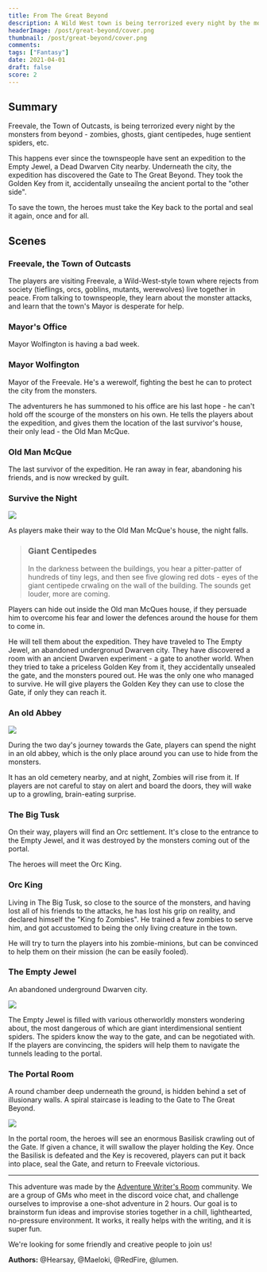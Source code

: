 ```yaml
---
title: From The Great Beyond
description: A Wild West town is being terrorized every night by the monsters from "the other side" - zombies, ghosts, huge sentient spiders, etc. The players must return The Golden Key to the abandoned Dwarven city to reseal the Gate the monsters are coming from.
headerImage: /post/great-beyond/cover.png
thumbnail: /post/great-beyond/cover.png
comments: 
tags: ["Fantasy"]
date: 2021-04-01
draft: false
score: 2
---
```


## Summary

Freevale, the Town of Outcasts, is being terrorized every night by the monsters from beyond - zombies, ghosts, giant centipedes, huge sentient spiders, etc.

This happens ever since the townspeople have sent an expedition to the Empty Jewel, a Dead Dwarven City nearby. Underneath the city, the expedition has discovered the Gate to The Great Beyond. They took the Golden Key from it, accidentally unseailng the ancient portal to the "other side".

To save the town, the heroes must take the Key back to the portal and seal it again, once and for all.
    
## Scenes

### Freevale, the Town of Outcasts

The players are visiting Freevale, a Wild-West-style town where rejects from society (tieflings, orcs, goblins, mutants, werewolves) live together in peace. From talking to townspeople, they learn about the monster attacks, and learn that the town's Mayor is desperate for help.

### Mayor's Office

Mayor Wolfington is having a bad week. 

<div className="character">

### Mayor Wolfington
Mayor of the Freevale. He's a werewolf, fighting the best he can to protect the city from the monsters.

</div>

The adventurers he has summoned to his office are his last hope - he can't hold off the scourge of the monsters on his own. He tells the players about the expedition, and gives them the location of the last survivor's house, their only lead - the Old Man McQue.

<div className="character">

### Old Man McQue
The last survivor of the expedition. He ran away in fear, abandoning his friends, and is now wrecked by guilt.

</div>


### Survive the Night
<img src="/post/great-beyond/town-streets.jpg"/>

As players make their way to the Old Man McQue's house, the night falls. 

> ### Giant Centipedes  
> In the darkness between the buildings, you hear a pitter-patter of hundreds of tiny legs, and then see five glowing red dots - eyes of the giant centipede crwaling on the wall of the building. The sounds get louder, more are coming.

Players can hide out inside the Old man McQues house, if they persuade him to overcome his fear and lower the defences around the house for them to come in.

He will tell them about the expedition. They have traveled to The Empty Jewel, an abandoned undergronud Dwarven city. They have discovered a room with an ancient Dwarven experiment - a gate to another world. When they tried to take a priceless Golden Key from it, they accidentally unsealed the gate, and the monsters poured out. He was the only one who managed to survive. He will give players the Golden Key they can use to close the Gate, if only they can reach it.

### An old Abbey
![](/post/great-beyond/abbey.jpg)

During the two day's journey towards the Gate, players can spend the night in an old abbey, which is the only place around you can use to hide from the monsters. 

It has an old cemetery nearby, and at night, Zombies will rise from it. If players are not careful to stay on alert and board the doors, they will wake up to a growling, brain-eating surprise.

### The Big Tusk

On their way, players will find an Orc settlement. It's close to the entrance to the Empty Jewel, and it was destroyed by the monsters coming out of the portal.

The heroes will meet the Orc King. 

<div className="character">

### Orc King
Living in The Big Tusk, so close to the source of the monsters, and having lost all of his friends to the attacks, he has lost his grip on reality, and declared himself the "King fo Zombies". He trained a few zombies to serve him, and got accustomed to being the only living creature in the town.

</div>

He will try to turn the players into his zombie-minions, but can be convinced to help them on their mission (he can be easily fooled).

### The Empty Jewel
An abandoned underground Dwarven city.

<div className="token"><img src="/post/great-beyond/dwarven-citadel.jpg"/></div> 

The Empty Jewel is filled with various otherworldly monsters wondering about, the most dangerous of which are giant interdimensional sentient spiders. The spiders know the way to the gate, and can be negotiated with. If the players are convincing, the spiders will help them to navigate the tunnels leading to the portal.

### The Portal Room
A round chamber deep underneath the ground, is hidden behind a set of illusionary walls. A spiral staircase is leading to the Gate to The Great Beyond.

<img src="/post/great-beyond/veil.png"/>

In the portal room, the heroes will see an enormous Basilisk crawling out of the Gate. If given a chance, it will swallow the player holding the Key. Once the Basilisk is defeated and the Key is recovered, players can put it back into place, seal the Gate, and return to Freevale victorious.

---

This adventure was made by the [Adventure Writer's Room](https://rpgadventures.io/writers-room) community. We are a group of GMs who meet in the discord voice chat, and challenge ourselves to improvise a one-shot adventure in 2 hours. Our goal is to brainstorm fun ideas and improvise stories together in a chill, lighthearted, no-pressure environment. It works, it really helps with the writing, and it is super fun.

We're looking for some friendly and creative people to join us!

**Authors:** @Hearsay, @Maeloki, @RedFire, @lumen.



